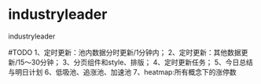 # industryleader
industryleader

#TODO 
1、定时更新：池内数据分时更新/1分钟内；
2、定时更新：其他数据更新/15～30分钟；
3、分页组件和style、排版；
4、定时更新任务；
5、今日总结与明日计划
6、低吸池、追涨池、加速池
7、heatmap:所有概念下的涨停数



